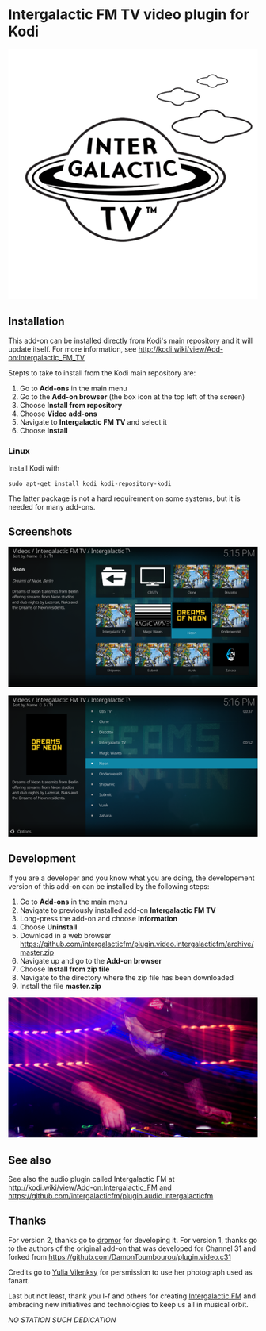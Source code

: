 # Intergalactic FM TV video plugin for Kodi

![Intergalactic FM TV icon](resources/icon.png?raw=true)


## Installation

This add-on can be installed directly from Kodi's
main repository and it will update itself. For more information, see
http://kodi.wiki/view/Add-on:Intergalactic_FM_TV

Stepts to take to install from the Kodi main repository are:
1. Go to **Add-ons** in the main menu
2. Go to the **Add-on browser** (the box icon at the top left of the screen)
3. Choose **Install from repository**
4. Choose **Video add-ons**
5. Navigate to **Intergalactic FM TV** and select it
6. Choose **Install**

### Linux

Install Kodi with

    sudo apt-get install kodi kodi-repository-kodi

The latter package is not a hard requirement on some systems, but it is needed
for many add-ons.


## Screenshots

![Screenshot 1](resources/s1.png?raw=true)

![Screenshot 2](resources/s2.png?raw=true)


## Development

If you are a developer and you know what you are doing, the developement
version of this add-on can be installed by the following steps:
1. Go to **Add-ons** in the main menu
2. Navigate to previously installed add-on **Intergalactic FM TV**
3. Long-press the add-on and choose **Information**
4. Choose **Uninstall**
5. Download in a web browser
https://github.com/intergalacticfm/plugin.video.intergalacticfm/archive/master.zip
6. Navigate up and go to the **Add-on browser**
7. Choose **Install from zip file**
8. Navigate to the directory where the zip file has been downloaded
9. Install the file **master.zip**


![Intergalactic FM TV fanart](resources/fanart.jpg?raw=true)


## See also

See also the audio plugin called Intergalactic FM at
http://kodi.wiki/view/Add-on:Intergalactic_FM and
https://github.com/intergalacticfm/plugin.audio.intergalacticfm


## Thanks

For version 2, thanks go to [dromor](https://github.com/dromer) for developing
it. For version 1, thanks go to the authors of the original add-on that was
developed for Channel 31 and forked from
https://github.com/DamonToumbourou/plugin.video.c31

Credits go to [Yulia Vilenksy](http://yuliavilensky.com) for persmission to use
her photograph used as fanart.

Last but not least, thank you I-f and others for creating
[Intergalactic FM](https://intergalacticfm.com) and embracing new initiatives
and technologies to keep us all in musical orbit.

*NO STATION SUCH DEDICATION*
